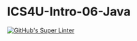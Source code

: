 # ICS4U-Intro-06-Java

[![GitHub's Super Linter](https://github.com/Felipe-Affonso047/ICS4U-Intro-06-Java/workflows/GitHub's%20Super%20Linter/badge.svg)](https://github.com/Felipe-Affonso047/ICS4U-Intro-06-Java/actions)
